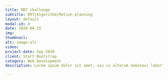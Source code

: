 ```yaml
---
title: RRT challenge
subtitle: RRT|Algorithm|Motion planning
layout: default
modal-id: 4
date: 2020-09-15
img: 
thumbnail: 
alt: image-alt
video: 
project-date: Sep 2020
client: Start Bootstrap
category: Web Development
description: Lorem ipsum dolor sit amet, usu cu alterum nominavi lobortis. At duo novum diceret. Tantas apeirian vix et, usu sanctus postulant inciderint ut, populo diceret necessitatibus in vim. Cu eum dicam feugiat noluisse.

---
```

